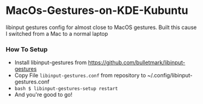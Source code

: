 # MacOs-Gestures-on-KDE-Kubuntu
libinput gestures config for almost close to MacOS gestures. Built this cause I switched from a Mac to a normal laptop

### How To Setup

- Install libinput-gestures from https://github.com/bulletmark/libinput-gestures
- Copy File `libinput-gestures.conf` from repository to ~/.config/libinput-gestures.conf
- ```bash $ libinput-gestures-setup restart```
- And you're good to go!
